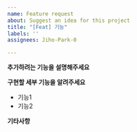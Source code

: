```yaml
---
name: Feature request
about: Suggest an idea for this project
title: "[Feat] 기능"
labels: ''
assignees: Jiho-Park-0

---
```


**추가하려는 기능을 설명해주세요**


**구현할 세부 기능을 알려주세요**
- 기능1
- 기능2

**기타사항**
